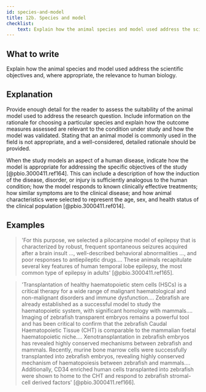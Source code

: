 ```yaml
---
id: species-and-model
title: 12b. Species and model
checklist: 
    text: Explain how the animal species and model used address the scientific objectives and, where appropriate, the relevance to human biology.
---
```


## What to write

Explain how the animal species and model used address the
scientific objectives and, where appropriate, the relevance to human
biology.

## Explanation

Provide enough detail for the reader to assess the
suitability of the animal model used to address the research question.
Include information on the rationale for choosing a particular species
and explain how the outcome measures assessed are relevant to the
condition under study and how the model was validated. Stating that an
animal model is commonly used in the field is not appropriate, and a
well-considered, detailed rationale should be provided.

When the study models an aspect of a human disease, indicate how the
model is appropriate for addressing the specific objectives of the study
[@pbio.3000411.ref164]. This can include a description of how the
induction of the disease, disorder, or injury is sufficiently analogous
to the human condition; how the model responds to known clinically
effective treatments; how similar symptoms are to the clinical disease;
and how animal characteristics were selected to represent the age, sex,
and health status of the clinical population [@pbio.3000411.ref014].

## Examples

> 'For this purpose, we selected a pilocarpine model of epilepsy that is
characterized by robust, frequent spontaneous seizures acquired after a
brain insult ..., well-described behavioral abnormalities ..., and poor
responses to antiepileptic drugs.... These animals recapitulate several
key features of human temporal lobe epilepsy, the most common type of
epilepsy in adults' [@pbio.3000411.ref165].

> 'Transplantation of healthy haematopoietic stem cells (HSCs) is a
critical therapy for a wide range of malignant haematological and
non-malignant disorders and immune dysfunction.... Zebrafish are already
established as a successful model to study the haematopoietic system,
with significant homology with mammals.... Imaging of zebrafish
transparent embryos remains a powerful tool and has been critical to
confirm that the zebrafish Caudal Haematopoietic Tissue (CHT) is
comparable to the mammalian foetal haematopoietic niche....
Xenotransplantation in zebrafish embryos has revealed highly conserved
mechanisms between zebrafish and mammals. Recently, murine bone marrow
cells were successfully transplanted into zebrafish embryos, revealing
highly conserved mechanism of haematopoiesis between zebrafish and
mammals.... Additionally, CD34 enriched human cells transplanted into
zebrafish were shown to home to the CHT and respond to zebrafish
stromal-cell derived factors' [@pbio.3000411.ref166].
